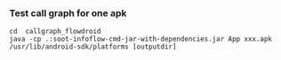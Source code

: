 ### Test call graph for one apk
```
cd  callgraph_flowdroid
java -cp .:soot-infoflow-cmd-jar-with-dependencies.jar App xxx.apk /usr/lib/android-sdk/platforms [outputdir]
```
